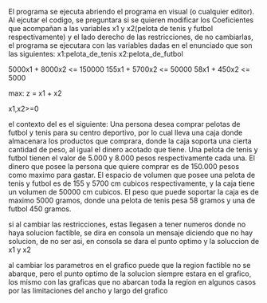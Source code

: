 El programa se ejecuta abriendo el programa en visual (o cualquier editor). Al ejcutar el codigo, se  preguntara si se quieren modificar los Coeficientes que acompañan a las variables
x1 y x2(pelota de tenis y futbol respectivamente) y el lado derecho de las restricciones, de no cambiarlas, el programa se ejecutara con las variables dadas en el enunciado que
son las siguientes: 
x1:pelota_de_tenis
x2:pelota_de_futbol

5000x1 + 8000x2 <= 150000
155x1 + 5700x2 <= 50000
58x1 + 450x2 <= 5000

max: z = x1 + x2

x1,x2>=0

el contexto del es el siguiente: 
Una persona desea comprar pelotas de futbol y tenis para su centro deportivo, por lo cual lleva una caja donde almacenara 
los productos que comprara, donde la caja soporta una cierta cantidad de peso, al igual el dinero acotado que tiene.
Una pelota de tenis y futbol tienen el valor de 5.000 y 8.000 pesos respectivamente cada una.
El dinero que posee la persona que quiere comprar es de 150.000 pesos como maximo para gastar.
El espacio de volumen que posee una pelota de tenis y futbol es de 155 y 5700 cm cubicos respectivamente,
y la caja tiene un volumen de 50000 cm cubicos.
El peso que puede soportar la caja es de maximo 5000 gramos, donde una pelota de tenis pesa 58 gramos y una de futbol 450 gramos.

si al cambiar las restricciones, estas llegasen a tener numeros donde no haya solucion factible, se dira en consola un mensaje diciendo
que no hay solucion, de no ser asi, en consola se dara el punto optimo y la soluccion de x1 y x2

al cambiar los parametros en el grafico puede que la region factible no se abarque, pero el punto optimo de la solucion siempre estara en el grafico, los mismo con las graficas que no 
abarcan toda la region en algunos casos por las limitaciones del ancho y largo del grafico
